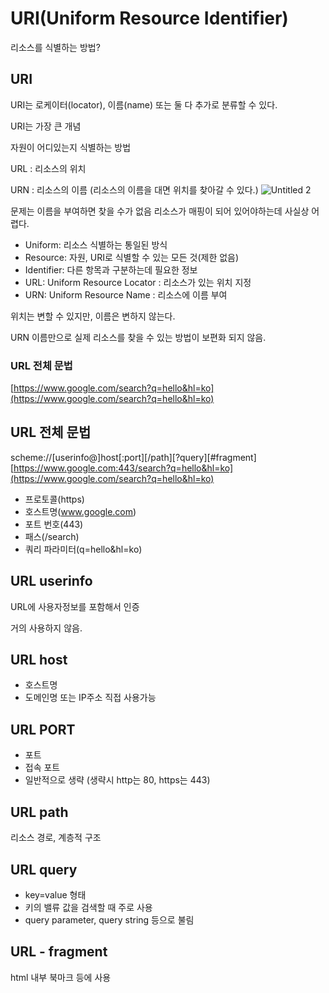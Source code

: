 # URI(Uniform Resource Identifier)

리소스를 식별하는 방법?

## URI

URI는 로케이터(locator), 이름(name) 또는 둘 다 추가로 분류할 수 있다.

URI는 가장 큰 개념

자원이 어디있는지 식별하는 방법

URL : 리소스의 위치

URN : 리소스의 이름 (리소스의 이름을 대면 위치를 찾아갈 수 있다.)
![Untitled 2](https://user-images.githubusercontent.com/62877858/209468555-9557982f-7fba-409a-9c3e-496ed82c7777.png)

문제는 이름을 부여하면 찾을 수가 없음 리소스가 매핑이 되어 있어야하는데 사실상 어렵다.

- Uniform: 리소스 식별하는 통일된 방식
- Resource: 자원, URI로 식별할 수 있는 모든 것(제한 없음)
- Identifier: 다른 항목과 구분하는데 필요한 정보
- URL: Uniform Resource Locator : 리소스가 있는 위치 지정
- URN: Uniform Resource Name : 리소스에 이름 부여

위치는 변할 수 있지만, 이름은 변하지 않는다.

URN 이름만으로 실제 리소스를 찾을 수 있는 방법이 보편화 되지 않음.

### URL 전체 문법

[https://www.google.com/search?q=hello&hl=ko](https://www.google.com/search?q=hello&hl=ko)

## URL 전체 문법

scheme://[userinfo@]host[:port][/path][?query][#fragment]
[https://www.google.com:443/search?q=hello&hl=ko](https://www.google.com/search?q=hello&hl=ko)

- 프로토콜(https)
- 호스트명(www.google.com)
- 포트 번호(443)
- 패스(/search)
- 쿼리 파라미터(q=hello&hl=ko)

## URL userinfo

URL에 사용자정보를 포함해서 인증

거의 사용하지 않음.

## URL host

- 호스트명
- 도메인명 또는 IP주소 직접 사용가능

## URL PORT

- 포트
- 접속 포트
- 일반적으로 생략 (생략시 http는 80, https는 443)

## URL path

리소스 경로, 계층적 구조

## URL query

- key=value 형태
- 키의 밸류 값을 검색할 때 주로 사용
- query parameter, query string 등으로 불림

## URL - fragment

html 내부 북마크 등에 사용
